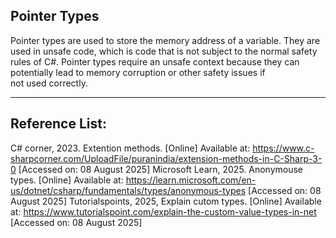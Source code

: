 ## Pointer Types
Pointer types are used to store the memory address of a variable. They are used in unsafe code, which is code that is not subject to the normal safety rules of C#. Pointer types require an unsafe context because they can potentially lead to memory corruption or other safety issues if not used correctly.

---
## Reference List:
C# corner, 2023. Extention methods. [Online] Available at: https://www.c-sharpcorner.com/UploadFile/puranindia/extension-methods-in-C-Sharp-3-0 [Accessed on: 08 August 2025]
Microsoft Learn, 2025. Anonymouse types. [Online] Available at: https://learn.microsoft.com/en-us/dotnet/csharp/fundamentals/types/anonymous-types [Accessed on: 08 August 2025]
Tutorialspoints, 2025, Explain cutom types. [Online] Available at: https://www.tutorialspoint.com/explain-the-custom-value-types-in-net [Accessed on: 08 August 2025]
